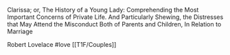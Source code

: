 Clarissa; or, The History of a Young Lady: Comprehending the Most Important Concerns of Private Life. And Particularly Shewing, the Distresses that May Attend the Misconduct Both of Parents and Children, In Relation to Marriage

Robert Lovelace #love 
[[T1F/Couples]]
